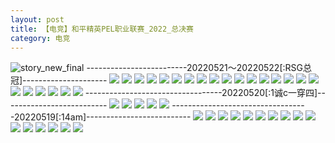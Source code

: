 ```yaml
---
layout: post
title: 【电竞】和平精英PEL职业联赛_2022_总决赛
category: 电竞
---
```

![story_new_final](http://rdr022gcy.hd-bkt.clouddn.com/img/story_new_final_0322.png)
-------------------------20220521～20220522[:RSG总冠]---------------------
![](http://rdr13xtfo.hd-bkt.clouddn.com/img/pel-220521-220522-1.jpg)
![](http://rdr13xtfo.hd-bkt.clouddn.com/img/pel-220521-220522-2.jpg)
![](http://rdr13xtfo.hd-bkt.clouddn.com/img/pel-220521-220522-3.jpg)
![](http://rdr13xtfo.hd-bkt.clouddn.com/img/pel-220521-220522-4.jpg)
![](http://rdr13xtfo.hd-bkt.clouddn.com/img/pel-220521-220522-5.jpg)
![](http://rdr13xtfo.hd-bkt.clouddn.com/img/pel-220521-220522-6.jpg)
![](http://rdr13xtfo.hd-bkt.clouddn.com/img/pel-220521-220522-7.jpg)
![](http://rdr13xtfo.hd-bkt.clouddn.com/img/pel-220521-220522-8.jpg)
![](http://rdr13xtfo.hd-bkt.clouddn.com/img/pel-220521-220522-9.jpg)
![](http://rdr13xtfo.hd-bkt.clouddn.com/img/pel-220521-220522-10.jpg)
![](http://rdr13xtfo.hd-bkt.clouddn.com/img/pel-220521-220522-11.jpg)
![](http://rdr13xtfo.hd-bkt.clouddn.com/img/pel-220521-220522-12.jpg)
![](http://rdr13xtfo.hd-bkt.clouddn.com/img/pel-220521-220522-13.jpg)
![](http://rdr13xtfo.hd-bkt.clouddn.com/img/pel-220521-220522-14.jpg)
![](http://rdr13xtfo.hd-bkt.clouddn.com/img/pel-220521-220522-15.jpg)
![](http://rdr13xtfo.hd-bkt.clouddn.com/img/pel-220521-220522-16.jpg)
![](http://rdr13xtfo.hd-bkt.clouddn.com/img/pel-220521-220522-17.jpg)
![](http://rdr13xtfo.hd-bkt.clouddn.com/img/pel-220521-220522-18.jpg)
![](http://rdr13xtfo.hd-bkt.clouddn.com/img/pel-220521-220522-19.jpg)
![](http://rdr13xtfo.hd-bkt.clouddn.com/img/pel-220521-220522-20.jpg)
![](http://rdr13xtfo.hd-bkt.clouddn.com/img/pel-220521-220522-21.jpg)
![](http://rdr13xtfo.hd-bkt.clouddn.com/img/pel-220521-220522-22.jpg)
![](http://rdr13xtfo.hd-bkt.clouddn.com/img/pel-220521-220522-23.jpg)
----------------------------------20220520[:1诚c一穿四]--------------------------
![](http://rdr13xtfo.hd-bkt.clouddn.com/img/pel-220520-5.jpg)
![](http://rdr13xtfo.hd-bkt.clouddn.com/img/pel-220520-1.jpg)
![](http://rdr13xtfo.hd-bkt.clouddn.com/img/pel-220520-2.jpg)
![](http://rdr13xtfo.hd-bkt.clouddn.com/img/pel-220520-3.jpg)
![](http://rdr13xtfo.hd-bkt.clouddn.com/img/pel-220520-4.jpg)
----------------------------------20220519[:14am]--------------------------
![](http://rdr13xtfo.hd-bkt.clouddn.com/img/pel-220519-1.jpg)
![](http://rdr13xtfo.hd-bkt.clouddn.com/img/pel-220519-2.jpg)
![](http://rdr13xtfo.hd-bkt.clouddn.com/img/pel-220519-3.jpg)
![](http://rdr13xtfo.hd-bkt.clouddn.com/img/pel-220519-4.jpg)
![](http://rdr13xtfo.hd-bkt.clouddn.com/img/pel-220519-5.jpg)
![](http://rdr13xtfo.hd-bkt.clouddn.com/img/pel-220519-6.jpg)
![](http://rdr13xtfo.hd-bkt.clouddn.com/img/pel-220519-7.jpg)
![](http://rdr13xtfo.hd-bkt.clouddn.com/img/pel-220519-8.jpg)
![](http://rdr13xtfo.hd-bkt.clouddn.com/img/pel-220519-9.jpg)
![](http://rdr13xtfo.hd-bkt.clouddn.com/img/pel-220519-10.jpg)
![](http://rdr13xtfo.hd-bkt.clouddn.com/img/pel-220519-11.jpg)
![](http://rdr13xtfo.hd-bkt.clouddn.com/img/pel-220519-12.jpg)
![](http://rdr13xtfo.hd-bkt.clouddn.com/img/pel-220519-13.jpg)
![](http://rdr13xtfo.hd-bkt.clouddn.com/img/pel-220519-14.jpg)
![](http://rdr13xtfo.hd-bkt.clouddn.com/img/pel-220519-15.jpg)
![](http://rdr13xtfo.hd-bkt.clouddn.com/img/pel-220519-16.jpg)